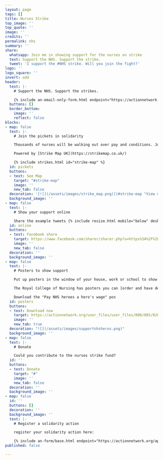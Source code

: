 ```yaml
---
layout: page
tags: []
title: Nurses Strike
top_image: ''
top_quote: ''
image: ''
credits: ''
permalink: nhs
summary: ''
share:
  whatsapp: Join me in showing support for the nurses on strike
  text: Support the NHS. Support the strike.
  tweet: 'I support the #NHS strike. Will you join the fight?'
logo: ''
logo_square: ''
invert: odd
header:
  text: |-
    # Support the NHS. Support the strikes.

    {% include an-email-only-form.html endpoint="https://actionnetwork.org/api/v2/petitions/65b32fbe-86ae-4037-8f56-73f5881ec34a/signatures" jump="pickets" %}
  buttons: []
  border_bottom:
    image: ''
    reflect: false
blocks:
- map: false
  text: |-
    # Join the pickets in solidarity

    Thousands of nurses will be walking out over pay and conditions. Join them on the picket lines to show your support for the NHS.

    Powered by [Strike Map UK](https://strikemap.co.uk/)

    {% include strikes.html id="strike-map" %}
  id: pickets
  buttons:
  - text: See Map
    target: "#strike-map"
    image: ''
    new_tab: false
  decoration: '[![](/assets/images/strike_map.png)](#strike-map "View map")'
  background_image: ''
- map: false
  text: |-
    # Show your support online

    Share the example tweets {% include resize.html mobile="below" desktop="on the right" %}
  id: online
  buttons:
  - text: Facebook share
    target: https://www.facebook.com/sharer/sharer.php?u=https%3A%2F%2Fdefundclimatechaos.uk%2Fnhs
    image: ''
    new_tab: false
  decoration: ''
  background_image: ''
- map: false
  text: |-
    # Posters to show support

    Put up posters in the window of your house, work or school to show support with striking nurses.

    The Royal College of Nursing has posters you can [order and have delivered](https://shop.rcn.org.uk/collections/free-campaigning-materials) completely for free.

    Download the "Pay NHS heroes a hero's wage" pos
  id: posters
  buttons:
  - text: Download now
    target: https://actionnetwork.org/user_files/user_files/000/085/026/original/Pay_NHS_Heroes.jpg
    image: ''
    new_tab: true
  decoration: "![](/assets/images/supportnhsheros.png)"
  background_image: ''
- map: false
  text: |-
    # Donate

    Could you contribute to the nurses strike fund?
  id: ''
  buttons:
  - text: Donate
    target: "#"
    image: ''
    new_tab: false
  decoration: ''
  background_image: ''
- map: false
  id: ''
  buttons: []
  decoration: ''
  background_image: ''
  text: |-
    # Register a solidarity action

    register your solidarity action here:

    {% include an-form/base.html endpoint="https://actionnetwork.org/api/v2/forms/d917ffed-2525-455e-94e5-afc7cd1be39b/submissions" button="Register" lines="first-name,email.action-title,action-start-date.action-description.map.submit" %}
published: false

---
```

